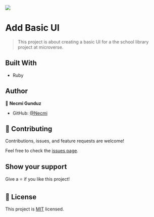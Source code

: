 ![](https://img.shields.io/badge/Microverse-blueviolet)

# Add Basic UI

> This project is about creating a basic UI for a the school library project at microverse.

## Built With

- Ruby

## Author

👤 **Necmi Gunduz**

- GitHub: [@Necmi](https://github.com/necmigunduz)

## 🤝 Contributing

Contributions, issues, and feature requests are welcome!

Feel free to check the [issues page](../../issues/).

## Show your support

Give a ⭐️ if you like this project!

## 📝 License

This project is [MIT](./MIT.md) licensed.
